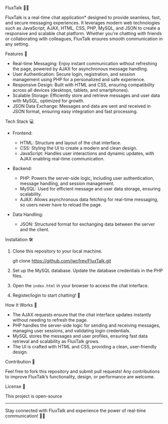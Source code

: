  FluxTalk 🚀💬

FluxTalk is a real-time chat application* designed to provide seamless, fast, and secure messaging experiences. It leverages modern web technologies such as JavaScript, AJAX, HTML, CSS, PHP, MySQL, and JSON to create a responsive and scalable chat platform. Whether you're chatting with friends or collaborating with colleagues, FluxTalk ensures smooth communication in any setting. 

 Features 🌟
- Real-time Messaging: Enjoy instant communication without refreshing the page, powered by AJAX for asynchronous message handling.
- User Authentication: Secure login, registration, and session management using PHP for a personalized and safe experience.
- Responsive Design: Built with HTML and CSS, ensuring compatibility across all devices (desktops, tablets, and smartphones).
- Scalable Storage: Efficiently store and retrieve messages and user data with MySQL, optimized for growth.
- JSON Data Exchange: Messages and data are sent and received in JSON format, ensuring easy integration and fast processing.

 Tech Stack 💻

- Frontend:  
  - HTML: Structure and layout of the chat interface.
  - CSS: Styling the UI to create a modern and clean design.
  - JavaScript: Handles user interactions and dynamic updates, with AJAX enabling real-time communication.

- Backend:  
  - PHP: Powers the server-side logic, including user authentication, message handling, and session management.
  - MySQL: Used for efficient message and user data storage, ensuring scalability.
  - AJAX: Allows asynchronous data fetching for real-time messaging, so users never have to reload the page.

- Data Handling:  
  - JSON: Structured format for exchanging data between the server and the client.

 Installation 🛠️

1. Clone this repository to your local machine.
  
   git clone https://github.com/jwcfrey/FluxTalk.git
   
   
3. Set up the MySQL database. Update the database credentials in the PHP files.
   
4. Open the `index.html` in your browser to access the chat interface.

5. Register/login to start chatting! 🎉

 How It Works 🔄

- The AJAX requests ensure that the chat interface updates instantly without needing to refresh the page.  
- PHP handles the server-side logic for sending and receiving messages, managing user sessions, and validating login credentials.
- MySQL stores the messages and user profiles, ensuring fast data retrieval and scalability as FluxTalk grows.
- The UI is crafted with HTML and CSS, providing a clean, user-friendly design.

 Contribution 🤝

Feel free to fork this repository and submit pull requests! Any contributions to improve FluxTalk’s functionality, design, or performance are welcome.

 License 📝

This project is open-source 

---

Stay connected with FluxTalk and experience the power of real-time communication! 💬✨

